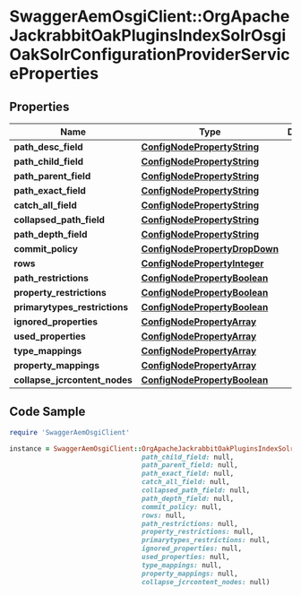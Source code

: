 # SwaggerAemOsgiClient::OrgApacheJackrabbitOakPluginsIndexSolrOsgiOakSolrConfigurationProviderServiceProperties

## Properties

Name | Type | Description | Notes
------------ | ------------- | ------------- | -------------
**path_desc_field** | [**ConfigNodePropertyString**](ConfigNodePropertyString.md) |  | [optional] 
**path_child_field** | [**ConfigNodePropertyString**](ConfigNodePropertyString.md) |  | [optional] 
**path_parent_field** | [**ConfigNodePropertyString**](ConfigNodePropertyString.md) |  | [optional] 
**path_exact_field** | [**ConfigNodePropertyString**](ConfigNodePropertyString.md) |  | [optional] 
**catch_all_field** | [**ConfigNodePropertyString**](ConfigNodePropertyString.md) |  | [optional] 
**collapsed_path_field** | [**ConfigNodePropertyString**](ConfigNodePropertyString.md) |  | [optional] 
**path_depth_field** | [**ConfigNodePropertyString**](ConfigNodePropertyString.md) |  | [optional] 
**commit_policy** | [**ConfigNodePropertyDropDown**](ConfigNodePropertyDropDown.md) |  | [optional] 
**rows** | [**ConfigNodePropertyInteger**](ConfigNodePropertyInteger.md) |  | [optional] 
**path_restrictions** | [**ConfigNodePropertyBoolean**](ConfigNodePropertyBoolean.md) |  | [optional] 
**property_restrictions** | [**ConfigNodePropertyBoolean**](ConfigNodePropertyBoolean.md) |  | [optional] 
**primarytypes_restrictions** | [**ConfigNodePropertyBoolean**](ConfigNodePropertyBoolean.md) |  | [optional] 
**ignored_properties** | [**ConfigNodePropertyArray**](ConfigNodePropertyArray.md) |  | [optional] 
**used_properties** | [**ConfigNodePropertyArray**](ConfigNodePropertyArray.md) |  | [optional] 
**type_mappings** | [**ConfigNodePropertyArray**](ConfigNodePropertyArray.md) |  | [optional] 
**property_mappings** | [**ConfigNodePropertyArray**](ConfigNodePropertyArray.md) |  | [optional] 
**collapse_jcrcontent_nodes** | [**ConfigNodePropertyBoolean**](ConfigNodePropertyBoolean.md) |  | [optional] 

## Code Sample

```ruby
require 'SwaggerAemOsgiClient'

instance = SwaggerAemOsgiClient::OrgApacheJackrabbitOakPluginsIndexSolrOsgiOakSolrConfigurationProviderServiceProperties.new(path_desc_field: null,
                                 path_child_field: null,
                                 path_parent_field: null,
                                 path_exact_field: null,
                                 catch_all_field: null,
                                 collapsed_path_field: null,
                                 path_depth_field: null,
                                 commit_policy: null,
                                 rows: null,
                                 path_restrictions: null,
                                 property_restrictions: null,
                                 primarytypes_restrictions: null,
                                 ignored_properties: null,
                                 used_properties: null,
                                 type_mappings: null,
                                 property_mappings: null,
                                 collapse_jcrcontent_nodes: null)
```


